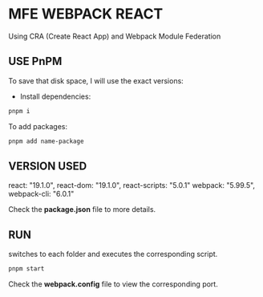 # MFE WEBPACK REACT

Using CRA (Create React App) and Webpack Module Federation

## USE PnPM

To save that disk space, I will use the exact versions:

- Install dependencies:

```bash
pnpm i
```

To add packages:
```bash
pnpm add name-package
```

## VERSION USED

react: "19.1.0",
react-dom: "19.1.0",
react-scripts: "5.0.1"
webpack: "5.99.5",
webpack-cli: "6.0.1"

Check the **package.json** file to more details.

## RUN

switches to each folder and executes the corresponding script.
```bash
pnpm start
```

Check the **webpack.config** file to view the corresponding port.
